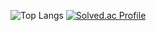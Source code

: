 
![Top Langs](https://github-readme-stats.vercel.app/api/top-langs/?username=ramuering&layout=compact&theme=highcontrast)
[![Solved.ac Profile](http://mazassumnida.wtf/api/v2/generate_badge?boj=sugarone426)](https://solved.ac/sugarone426/)
